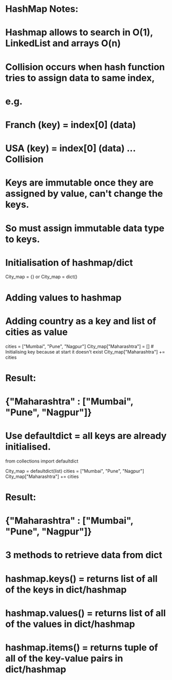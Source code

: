 # HashMap Notes:

# Hashmap allows to search in O(1), LinkedList and arrays O(n)

# Collision occurs when hash function tries to assign data to same index,
# e.g.
#   Franch (key) = index[0] (data)
#   USA (key) = index[0] (data) ... Collision

# Keys are immutable once they are assigned by value, can't change the keys.
# So must assign immutable data type to keys.

# Initialisation of hashmap/dict
City_map = {} or City_map = dict()

# Adding values to hashmap
# Adding country as a key and list of cities as value
cities = ["Mumbai", "Pune", "Nagpur"]
City_map["Maharashtra"] = []  # Initialising key because at start it doesn't exist
City_map["Maharashtra"] += cities

# Result:
# {"Maharashtra" : ["Mumbai", "Pune", "Nagpur"]}

# Use defaultdict = all keys are already initialised.
from collections import defaultdict

City_map = defaultdict(list)
cities = ["Mumbai", "Pune", "Nagpur"]
City_map["Maharashtra"] += cities

# Result:
# {"Maharashtra" : ["Mumbai", "Pune", "Nagpur"]}

# 3 methods to retrieve data from dict
# hashmap.keys()   = returns list of all of the keys in dict/hashmap
# hashmap.values() = returns list of all of the values in dict/hashmap
# hashmap.items()  = returns tuple of all of the key-value pairs in dict/hashmap
